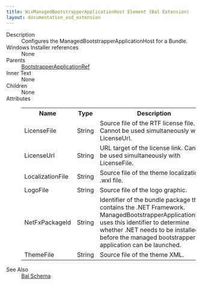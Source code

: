 ```yaml
---
title: WixManagedBootstrapperApplicationHost Element (Bal Extension)
layout: documentation_xsd_extension
---
```

<dl>
  <dt>Description</dt>
  <dd>                 Configures the ManagedBootstrapperApplicationHost for a Bundle.             </dd>
  <dt>Windows Installer references</dt>
  <dd>None</dd>
  <dt>Parents</dt>
  <dd>
    <a href="../bootstrapperapplicationref/">BootstrapperApplicationRef</a>
  </dd>
  <dt>Inner Text</dt>
  <dd>None</dd>
  <dt>Children</dt>
  <dd>None</dd>
  <dt>Attributes</dt>
  <dd>
    <table cellspacing="0" cellpadding="0" class="schema">
      <tr>
        <th width="15%">Name</th>
        <th width="15%">Type</th>
        <th width="65%">Description</th>
        <th width="15%">Required</th>
      </tr>
      <tr>
        <td>LicenseFile</td>
        <td>String</td>
        <td>Source file of the RTF license file. Cannot be used simultaneously with LicenseUrl.</td>
        <td>&nbsp;</td>
      </tr>
      <tr>
        <td>LicenseUrl</td>
        <td>String</td>
        <td>URL target of the license link. Cannot be used simultaneously with LicenseFile.</td>
        <td>&nbsp;</td>
      </tr>
      <tr>
        <td>LocalizationFile</td>
        <td>String</td>
        <td>Source file of the theme localization .wxl file.</td>
        <td>&nbsp;</td>
      </tr>
      <tr>
        <td>LogoFile</td>
        <td>String</td>
        <td>Source file of the logo graphic.</td>
        <td>&nbsp;</td>
      </tr>
      <tr>
        <td>NetFxPackageId</td>
        <td>String</td>
        <td>                         Identifier of the bundle package that contains the .NET Framework. ManagedBootstrapperApplicationHost uses                         this identifier to determine whether .NET needs to be installed before the managed bootstrapper application                         can be launched.                     </td>
        <td>&nbsp;</td>
      </tr>
      <tr>
        <td>ThemeFile</td>
        <td>String</td>
        <td>Source file of the theme XML.</td>
        <td>&nbsp;</td>
      </tr>
    </table>
  </dd>
  <dt>See Also</dt>
  <dd>
    <a href="../bal">Bal Schema</a>
  </dd>
</dl>
